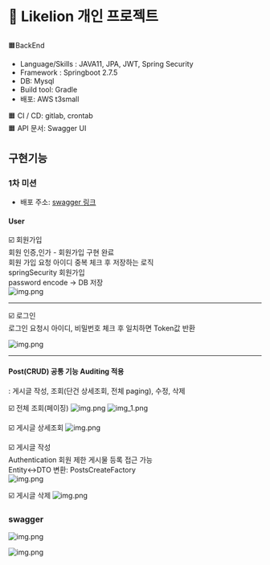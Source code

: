 # 📌 Likelion 개인 프로젝트

## 
🟧BackEnd<br>
- Language/Skills : JAVA11, JPA, JWT, Spring Security <br>
- Framework : Springboot 2.7.5<br>
- DB: Mysql<Br>
- Build tool: Gradle<br>
- 배포: AWS t3small<br>

🟧 CI / CD: gitlab, crontab <br>
🟧 API 문서: Swagger UI <br>

## 구현기능
### 1차 미션
- 배포 주소: [swagger 링크](http://ec2-3-39-233-233.ap-northeast-2.compute.amazonaws.com:8080/swagger-ui/)
#### User<br>
  ☑️ 회원가입<br>
  회원 인증,인가 - 회원가입 구현 완료<br>
  회원 가입 요청 아이디 중복 체크 후 저장하는 로직<br>
  springSecurity 회원가입<br>
  password encode -> DB 저장<br>
  ![img.png](join.png)
  <hr>
  ☑️ 로그인<br>
  로그인 요청시 아이디, 비밀번호 체크 후 일치하면 Token값 반환 <br>
  
  ![img.png](login.png)
  
<hr>
  
#### Post(CRUD) 공통 기능 Auditing 적용
: 게시글 작성, 조회(단건 상세조회, 전체 paging), 수정, 삭제 <br>

  ☑️ 전체 조회(페이징)
  ![img.png](select-all-1.png)
  ![img_1.png](select-all-2.png)
  
  ☑️ 게시글 상세조회
  ![img.png](postdetail.png)

  ☑️ 게시글 작성<br>
  Authentication 회원 제한 게시물 등록 접근 가능<br>
  Entity<->DTO 변환: PostsCreateFactory<br>
  ![img.png](post-add.png)

  ☑️ 게시글 삭제
  ![img.png](post-delete.png)

### swagger
![img.png](swagger.png)

![img.png](swagger-detail.png)